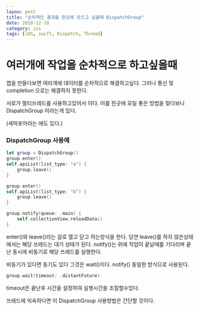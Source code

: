 ```yaml
---
layou: post
title: "순차적인 결과을 한곳에 모으고 싶을때 DispatchGroup"
date: 2018-12-10
category: ios
tags: [iOS, swift, Dispatch, Thread]
---
```


# 여러개에 작업을 순차적으로 하고싶을때

<!-- more -->

앱을 만들다보면 여러개에 데이터를 순차적으로 해결하고싶다. 그러나 통신 및 completion 으로는 해결하지 못한다.

서로가 멀티쓰레드를 사용하고있어서 이다. 이를 한곳에 모일 좋은 방법을 찾다보니 DispatchGroup 이라는게 있다.

(세마포어라는 애도 있다.) 

### DispatchGroup 사용예

```swift
let group = DispatchGroup()
group.enter()
self.apiList(list_type: "a") {
    group.leave()
}

group.enter()
self.apiList(list_type: "b") {
    group.leave()
}

group.notify(queue: .main) {
    self.collectionView.reloadData()
}
```

enter()와 leave()라는 걸로 열고 닫고 하는방식을 한다. 당연 leave()를 하지 않은상태에서는 해당 쓰레드는 대기 상태가 된다. notify()는 위에 작업이 끝날때를 기다리며 끝난 동시에 비동기로 해당 쓰레드를 실행한다.

비동기가 있다면 동기도 있다 그것은 wait()이다.  notify() 동일한 방식으로 사용된다.

```swift
group.wait(timeout: .distantFuture)
```

timeout은 끝난후 시간을 설정하여 실행시간을 조절할수있다.



쓰레드에 익숙하다면 이  DispatchGroup 사용방법은 간단할 것이다.